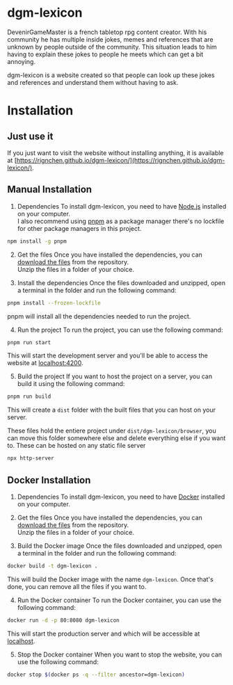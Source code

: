 # dgm-lexicon

DevenirGameMaster is a french tabletop rpg content creator.
With his community he has multiple inside jokes, memes and references that are unknown by people outside of the community.
This situation leads to him having to explain these jokes to people he meets which can get a bit annoying.

dgm-lexicon is a website created so that people can look up these jokes and references and understand them without having to ask.

# Installation
## Just use it
If you just want to visit the website without installing anything, it is available at [https://rignchen.github.io/dgm-lexicon/](https://rignchen.github.io/dgm-lexicon/).

## Manual Installation
1. Dependencies
To install dgm-lexicon, you need to have [Node.js](https://nodejs.org/) installed on your computer.\
I also recommend using [pnpm](https://pnpm.io/) as a package manager there's no lockfile for other package managers in this project.
```bash
npm install -g pnpm
```

2. Get the files
Once you have installed the dependencies, you can [download the files](https://github.com/Rignchen/dgm-lexicon/archive/refs/heads/main.zip) from the repository.\
Unzip the files in a folder of your choice.

3. Install the dependencies
Once the files downloaded and unzipped, open a terminal in the folder and run the following command:
```bash
pnpm install --frozen-lockfile
```
pnpm will install all the dependencies needed to run the project.

4. Run the project
To run the project, you can use the following command:
```bash
pnpm run start
```
This will start the development server and you'll be able to access the website at [localhost:4200](http://localhost:4200).

5. Build the project
If you want to host the project on a server, you can build it using the following command:
```bash
pnpm run build
```
This will create a `dist` folder with the built files that you can host on your server.

These files hold the entiere project under `dist/dgm-lexicon/browser`,
you can move this folder somewhere else and delete everything else if you want to.
These can be hosted on any static file server
```bash
npx http-server
```

## Docker Installation
1. Dependencies
To install dgm-lexicon, you need to have [Docker](https://www.docker.com/) installed on your computer.

2. Get the files
Once you have installed the dependencies, you can [download the files](https://github.com/Rignchen/dgm-lexicon/archive/refs/heads/main.zip) from the repository.\
Unzip the files in a folder of your choice.

3. Build the Docker image
Once the files downloaded and unzipped, open a terminal in the folder and run the following command:
```bash
docker build -t dgm-lexicon .
```
This will build the Docker image with the name `dgm-lexicon`. Once that's done, you can remove all the files if you want to.

4. Run the Docker container
To run the Docker container, you can use the following command:
```bash
docker run -d -p 80:8080 dgm-lexicon
```
This will start the production server and which will be accessible at [localhost](http://localhost).

5. Stop the Docker container
When you want to stop the website, you can use the following command:
```bash
docker stop $(docker ps -q --filter ancestor=dgm-lexicon)
```

